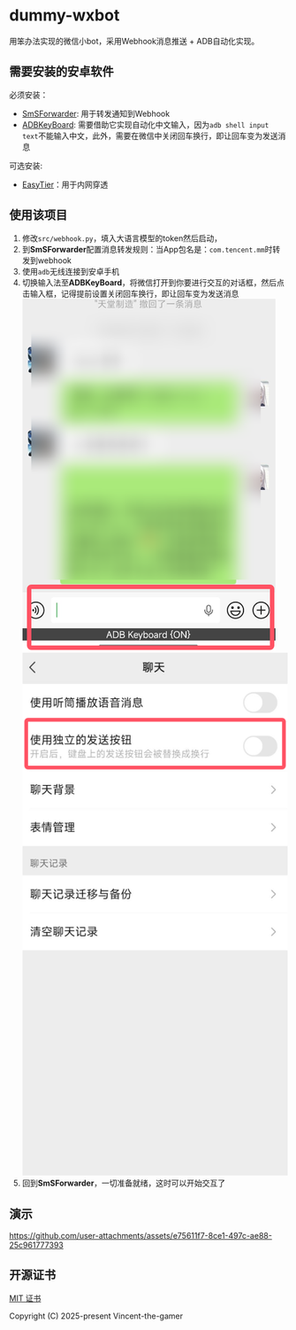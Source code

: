 # dummy-wxbot

用笨办法实现的微信小bot，采用Webhook消息推送 + ADB自动化实现。

## 需要安装的安卓软件

必须安装：
- [SmSForwarder](https://github.com/pppscn/SmsForwarder): 用于转发通知到Webhook
- [ADBKeyBoard](https://github.com/senzhk/ADBKeyBoard): 需要借助它实现自动化中文输入，因为`adb shell input text`不能输入中文，此外，需要在微信中关闭回车换行，即让回车变为发送消息

可选安装:
- [EasyTier](https://github.com/EasyTier/EasyTier)：用于内网穿透

## 使用该项目

1. 修改`src/webhook.py`，填入大语言模型的token然后启动，
2. 到**SmSForwarder**配置消息转发规则：当App包名是：`com.tencent.mm`时转发到webhook
2. 使用`adb`无线连接到安卓手机
3. 切换输入法至**ADBKeyBoard**，将微信打开到你要进行交互的对话框，然后点击输入框，记得提前设置关闭回车换行，即让回车变为发送消息
![wx2.png](.github/wx2.png)
![wx1.png](.github/wx1.png)
4. 回到**SmSForwarder**，一切准备就绪，这时可以开始交互了

## 演示

https://github.com/user-attachments/assets/e75611f7-8ce1-497c-ae88-25c961777393


## 开源证书

[MIT 证书](./LICENSE.md)

Copyright (C) 2025-present Vincent-the-gamer
